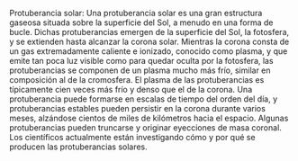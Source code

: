 Protuberancia solar: Una protuberancia solar es una gran estructura gaseosa situada sobre la superficie del Sol, a menudo en una forma de bucle. Dichas protuberancias emergen de la superficie del Sol, la fotosfera, y se extienden hasta alcanzar la corona solar. Mientras la corona consta de un gas extremadamente caliente e ionizado, conocido como plasma, y que emite tan poca luz visible como para quedar oculta por la fotosfera, las protuberancias se componen de un plasma mucho más frío, similar en composición al de la cromosfera. El plasma de las protuberancias es típicamente cien veces más frío y denso que el de la corona. Una protuberancia puede formarse en escalas de tiempo del orden del día, y protuberancias estables pueden persistir en la corona durante varios meses, alzándose cientos de miles de kilómetros hacia el espacio. Algunas protuberancias pueden truncarse y originar eyecciones de masa coronal. Los científicos actualmente están investigando cómo y por qué se producen las protuberancias solares.
